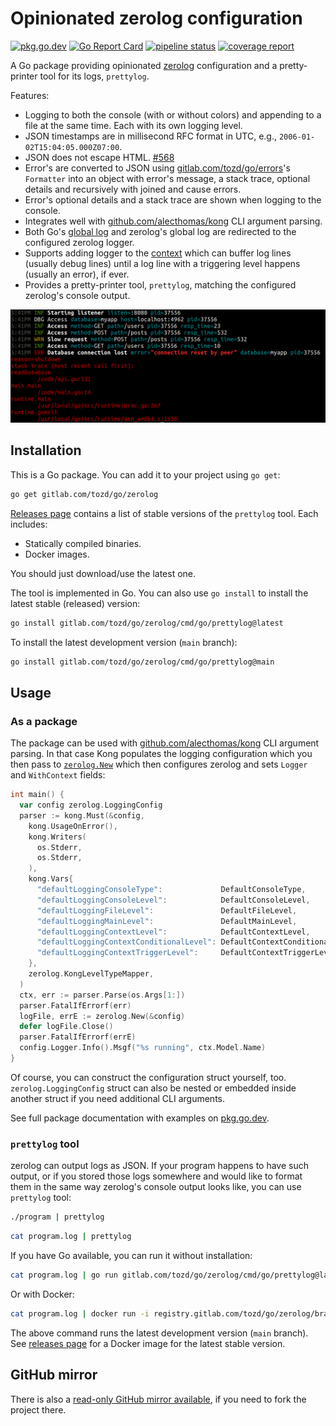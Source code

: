 # Opinionated zerolog configuration

[![pkg.go.dev](https://pkg.go.dev/badge/gitlab.com/tozd/go/zerolog)](https://pkg.go.dev/gitlab.com/tozd/go/zerolog)
[![Go Report Card](https://goreportcard.com/badge/gitlab.com/tozd/go/zerolog)](https://goreportcard.com/report/gitlab.com/tozd/go/zerolog)
[![pipeline status](https://gitlab.com/tozd/go/zerolog/badges/main/pipeline.svg?ignore_skipped=true)](https://gitlab.com/tozd/go/zerolog/-/pipelines)
[![coverage report](https://gitlab.com/tozd/go/zerolog/badges/main/coverage.svg)](https://gitlab.com/tozd/go/zerolog/-/graphs/main/charts)

A Go package providing opinionated [zerolog](https://github.com/rs/zerolog) configuration
and a pretty-printer tool for its logs, `prettylog`.

Features:

- Logging to both the console (with or without colors) and appending to a
  file at the same time. Each with its own logging level.
- JSON timestamps are in millisecond RFC format in UTC, e.g., `2006-01-02T15:04:05.000Z07:00`.
- JSON does not escape HTML. [#568](https://github.com/rs/zerolog/pull/568)
- Error's are converted to JSON using
  [gitlab.com/tozd/go/errors](https://gitlab.com/tozd/go/errors)'s `Formatter`
  into an object with error's message, a stack trace, optional details and
  recursively with joined and cause errors.
- Error's optional details and a stack trace are shown when logging to the console.
- Integrates well with [github.com/alecthomas/kong](https://github.com/alecthomas/kong)
  CLI argument parsing.
- Both Go's [global log](https://pkg.go.dev/log) and zerolog's global log
  are redirected to the configured zerolog logger.
- Supports adding logger to the [context](https://pkg.go.dev/context)
  which can buffer log lines (usually debug lines) until a log line with
  a triggering level happens (usually an error), if ever.
- Provides a pretty-printer tool, `prettylog`, matching the configured
  zerolog's console output.

![Pretty Logging Image](pretty.png)

## Installation

This is a Go package. You can add it to your project using `go get`:

```sh
go get gitlab.com/tozd/go/zerolog
```

[Releases page](https://gitlab.com/tozd/go/zerolog/-/releases)
contains a list of stable versions of the `prettylog` tool.
Each includes:

- Statically compiled binaries.
- Docker images.

You should just download/use the latest one.

The tool is implemented in Go. You can also use `go install` to install the latest stable (released) version:

```sh
go install gitlab.com/tozd/go/zerolog/cmd/go/prettylog@latest
```

To install the latest development version (`main` branch):

```sh
go install gitlab.com/tozd/go/zerolog/cmd/go/prettylog@main
```

## Usage

### As a package

The package can be used with [github.com/alecthomas/kong](https://github.com/alecthomas/kong) CLI argument parsing. In that case Kong populates the logging configuration
which you then pass to [`zerolog.New`](https://pkg.go.dev/gitlab.com/tozd/go/zerolog#New)
which then configures zerolog and sets `Logger` and `WithContext` fields:

```go
int main() {
  var config zerolog.LoggingConfig
  parser := kong.Must(&config,
    kong.UsageOnError(),
    kong.Writers(
      os.Stderr,
      os.Stderr,
    ),
    kong.Vars{
      "defaultLoggingConsoleType":             DefaultConsoleType,
      "defaultLoggingConsoleLevel":            DefaultConsoleLevel,
      "defaultLoggingFileLevel":               DefaultFileLevel,
      "defaultLoggingMainLevel":               DefaultMainLevel,
      "defaultLoggingContextLevel":            DefaultContextLevel,
      "defaultLoggingContextConditionalLevel": DefaultContextConditionalLevel,
      "defaultLoggingContextTriggerLevel":     DefaultContextTriggerLevel,
    },
    zerolog.KongLevelTypeMapper,
  )
  ctx, err := parser.Parse(os.Args[1:])
  parser.FatalIfErrorf(err)
  logFile, errE := zerolog.New(&config)
  defer logFile.Close()
  parser.FatalIfErrorf(errE)
  config.Logger.Info().Msgf("%s running", ctx.Model.Name)
}
```

Of course, you can construct the configuration struct yourself, too.
`zerolog.LoggingConfig` struct can also be nested or embedded inside another
struct if you need additional CLI arguments.

See full package documentation with examples on [pkg.go.dev](https://pkg.go.dev/gitlab.com/tozd/go/zerolog#section-documentation).

### `prettylog` tool

zerolog can output logs as JSON. If your program happens to have such output, or if
you stored those logs somewhere and would like to format them in the same way
zerolog's console output looks like, you can use `prettylog` tool:

```sh
./program | prettylog
```

```sh
cat program.log | prettylog
```

If you have Go available, you can run it without installation:

```sh
cat program.log | go run gitlab.com/tozd/go/zerolog/cmd/go/prettylog@latest
```

Or with Docker:

```sh
cat program.log | docker run -i registry.gitlab.com/tozd/go/zerolog/branch/main:latest
```

The above command runs the latest development version (`main` branch).
See [releases page](https://gitlab.com/tozd/go/zerolog/-/releases) for a Docker image for the latest stable version.

## GitHub mirror

There is also a [read-only GitHub mirror available](https://github.com/tozd/go-zerolog),
if you need to fork the project there.
